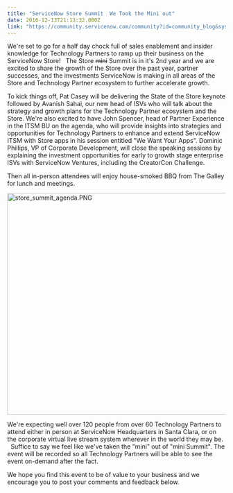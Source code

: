 ```yaml
---
title: "ServiceNow Store Summit  We Took the Mini out"
date: 2016-12-13T21:13:32.000Z
link: "https://community.servicenow.com/community?id=community_blog&sys_id=e78d2a69dbd0dbc01dcaf3231f9619a8"
---
```

<p>We're set to go for a half day chock full of sales enablement and insider knowledge for Technology Partners to ramp up their business on the ServiceNow Store!   The Store <span style="text-decoration: line-through;">mini</span> Summit is in it's 2nd year and we are excited to share the growth of the Store over the past year, partner successes, and the investments ServiceNow is making in all areas of the Store and Technology Partner ecosystem to further accelerate growth.</p><p></p><p>To kick things off, Pat Casey will be delivering the State of the Store keynote followed by Avanish Sahai, our new head of ISVs who will talk about the strategy and growth plans for the Technology Partner ecosystem and the Store. We're also excited to have John Spencer, head of Partner Experience in the ITSM BU on the agenda, who will provide insights into strategies and opportunities for Technology Partners to enhance and extend ServiceNow ITSM with Store apps in his session entitled "We Want Your Apps". Dominic Phillips, VP of Corporate Development, will close the speaking sessions by explaining the investment opportunities for early to growth stage enterprise ISVs with ServiceNow Ventures, including the CreatorCon Challenge.</p><p></p><p>Then all in-person attendees will enjoy house-smoked BBQ from The Galley for lunch and meetings.</p><p></p><p><img  alt="store_summit_agenda.PNG" class="image-1 jive-image" height="511" src="656c8902db189f048c8ef4621f9619d8.iix" style="display: block; margin-left: auto; margin-right: auto; height: 511px; width: 908.784px;" width="908"/></p><p></p><p>We're expecting well over 120 people from over 60 Technology Partners to attend either in person at ServiceNow Headquarters in Santa Clara, or on the corporate virtual live stream system wherever in the world they may be.   Suffice to say we feel like we've taken the "mini" out of "mini Summit". The event will be recorded so all Technology Partners will be able to see the event on-demand after the fact. </p><p></p><p>We hope you find this event to be of value to your business and we encourage you to post your comments and feedback below. </p>